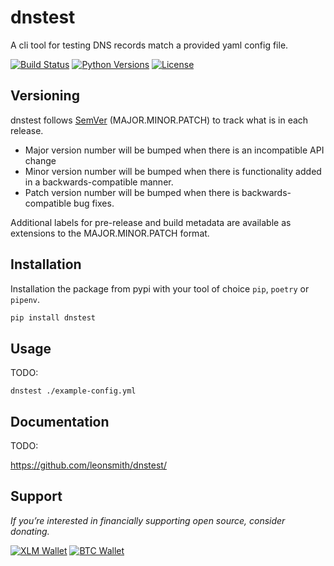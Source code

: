 # dnstest

A cli tool for testing DNS records match a provided yaml config file.

[![Build Status](https://travis-ci.org/leonsmith/dnstest.svg?branch=master)](https://travis-ci.org/leonsmith/dnstest)
[![Python Versions](https://img.shields.io/pypi/pyversions/dnstest.svg)](https://pypi.org/project/dnstest/)
[![License](https://img.shields.io/pypi/l/dnstest.svg?color=informational)](https://pypi.org/project/dnstest/)

## Versioning

dnstest follows [SemVer](https://semver.org/) (MAJOR.MINOR.PATCH) to track what is in each release.

* Major version number will be bumped when there is an incompatible API change
* Minor version number will be bumped when there is functionality added in a backwards-compatible manner.
* Patch version number will be bumped when there is backwards-compatible bug fixes.

Additional labels for pre-release and build metadata are available as extensions to the MAJOR.MINOR.PATCH format.


## Installation

Installation the package from pypi with your tool of choice `pip`, `poetry`
or `pipenv`.

```bash
pip install dnstest
```

## Usage

TODO:

`dnstest ./example-config.yml`


## Documentation

TODO:

https://github.com/leonsmith/dnstest/


## Support
*If you’re interested in financially supporting open source, consider donating.*


[![XLM Wallet](https://img.shields.io/keybase/xlm/leonsmith.svg)](https://keybase.io/leonsmith)
[![BTC Wallet](https://img.shields.io/keybase/btc/leonsmith.svg)](https://keybase.io/leonsmith)
